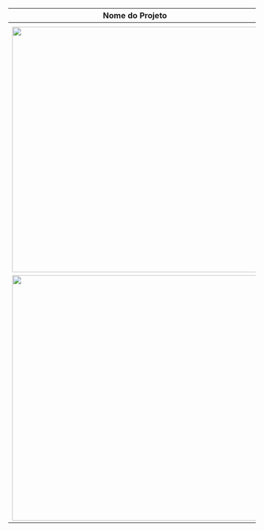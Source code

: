 | Nome do Projeto | Link |
| --- | --- |
| <!-- COMPONENTS_PROJECT:START -->
| [<img width='500px' src='https://opengraph.githubassets.com/cf9f1db04b6e4e2b7a984902d69b889f717d09cb94b8b4296ffffc16d0c73120/lucas-or-ramon/finance_back'/>](https://github.com/lucas-or-ramon/finance_back)
| [<img width='500px' src='https://opengraph.githubassets.com/cf9f1db04b6e4e2b7a984902d69b889f717d09cb94b8b4296ffffc16d0c73120/lucas-or-ramon/finance_front'/>](https://github.com/lucas-or-ramon/finance_front)

<!-- COMPONENTS_PROJECT:END -->
